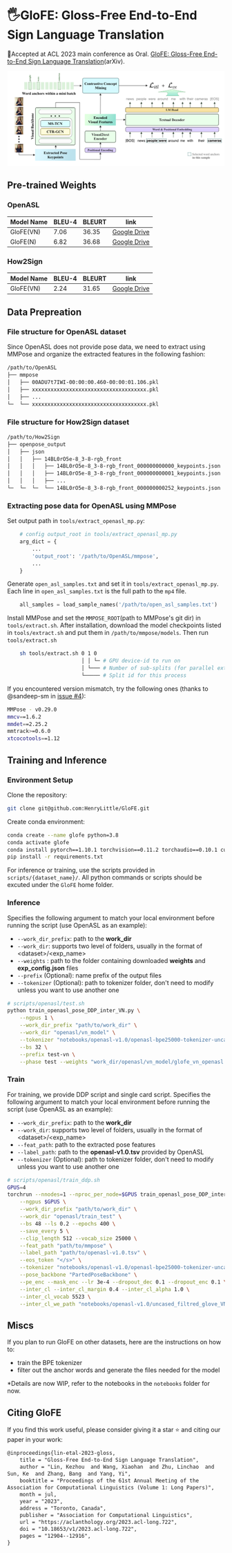 # 🖐️GloFE: Gloss-Free End-to-End Sign Language Translation
🌟Accepted at ACL 2023 main conference as Oral. [GloFE: Gloss-Free End-to-End Sign Language Translation](https://arxiv.org/abs/2305.12876)(arXiv).
<!-- <div align="center">
<img src="figs/framework.png" width="95%">
</div> -->
![teaser](figs/framework.png)

## Pre-trained Weights
### OpenASL
| Model Name | BLEU-4 | BLEURT | link |
|-|-|-|-|
| GloFE(VN) | 7.06 | 36.35 | [Google Drive](https://drive.google.com/file/d/18jwr8I7utzkBuRMOK5JLIyjvZIKQkWBi/view?usp=sharing) |
| GloFE(N)  | 6.82 | 36.68 | [Google Drive](https://drive.google.com/file/d/1_u0FT7SaREUGEYVaC9iZEICdbdE8dazs/view?usp=sharing) |
### How2Sign
| Model Name | BLEU-4 | BLEURT | link |
|-|-|-|-|
| GloFE(VN) | 2.24 | 31.65 | [Google Drive](https://drive.google.com/file/d/1ASf_UrKJ9hMd4_NIwj1Ov2WOOf4dK0lT/view?usp=sharing) |

## Data Prepreation
### File structure for OpenASL dataset
Since OpenASL does not provide pose data, we need to extract using MMPose and organize the extracted features in the following fashion:
```bash
/path/to/OpenASL
├── mmpose
│   ├── 00ADU7t7IWI-00:00:00.460-00:00:01.106.pkl
│   ├── xxxxxxxxxxxxxxxxxxxxxxxxxxxxxxxxxxxxx.pkl
│   ├── ...
└─  └── xxxxxxxxxxxxxxxxxxxxxxxxxxxxxxxxxxxxx.pkl
```

### File structure for How2Sign dataset
```bash
/path/to/How2Sign
├── openpose_output
│   ├── json
│   │   ├── 14BL0rO5e-8_3-8-rgb_front
│   │   │   ├── 14BL0rO5e-8_3-8-rgb_front_000000000000_keypoints.json
│   │   │   ├── 14BL0rO5e-8_3-8-rgb_front_000000000001_keypoints.json
│   │   │   ├── ...
└─  └─  └─  └── 14BL0rO5e-8_3-8-rgb_front_000000000252_keypoints.json
```
### Extracting pose data for OpenASL using MMPose
Set output path in `tools/extract_openasl_mp.py`:
```python
    # config output_root in tools/extract_openasl_mp.py
    arg_dict = {
        ...
        'output_root': '/path/to/OpenASL/mmpose',
        ...
    }
```
Generate `open_asl_samples.txt` and set it in `tools/extract_openasl_mp.py`. Each line in `open_asl_samples.txt` is the full path to the `mp4` file.
```python
    all_samples = load_sample_names('/path/to/open_asl_samples.txt')
```
Install MMPose and set the `MMPOSE_ROOT`(path to MMPose's git dir) in `tools/extract.sh`. After installation, download the model checkpoints listed in `tools/extract.sh` and put them in `/path/to/mmpose/models`. Then run `tools/extract.sh`
```bash
    sh tools/extract.sh 0 1 0
                        │ │ └─ # GPU device-id to run on
                        │ └─── # Number of sub-splits (for parallel extraction)
                        └───── # Split id for this process
```
If you encountered version mismatch, try the following ones (thanks to @sandeep-sm in [issue #4](https://github.com/HenryLittle/GloFE/issues/4)):
```bash
MMPose - v0.29.0
mmcv==1.6.2
mmdet==2.25.2
mmtrack>=0.6.0
xtcocotools==1.12
```

## Training and Inference

### Environment Setup

Clone the repository:
```bash
git clone git@github.com:HenryLittle/GloFE.git
```
Create conda environment:

```bash
conda create --name glofe python=3.8
conda activate glofe
conda install pytorch==1.10.1 torchvision==0.11.2 torchaudio==0.10.1 cudatoolkit=11.3 -c pytorch -c conda-forge
pip install -r requirements.txt
```
<!-- ```bash
conda create --name glofe python=3.8
conda activate glofe
conda install pytorch==1.12.0 torchvision==0.13.0 torchaudio==0.12.0 cudatoolkit=11.3 -c pytorch
pip install -r requirements.txt

``` -->

For inference or training, use the scripts provided in `scripts/{dataset_name}/`. All python commands or scripts should be excuted under the `GloFE` home folder.
### Inference
Specifies the following argument to match your local environment before running the script (use OpenASL as an example):
 - `--work_dir_prefix`: path to the **work_dir**
 - `--work_dir`: supports two level of folders, usually in the format of \<dataset\>/\<exp_name\>
 - `--weights` : path to the folder containing downloaded **weights** and **exp_config.json** files
 - `--prefix` (Optional): name prefix of the output files
 - `--tokenizer` (Optional): path to tokenizer folder, don't need to modify unless you want to use another one

```bash
# scripts/openasl/test.sh
python train_openasl_pose_DDP_inter_VN.py \
    --ngpus 1 \
    --work_dir_prefix "path/to/work_dir" \
    --work_dir "openasl/vn_model" \
    --tokenizer "notebooks/openasl-v1.0/openasl-bpe25000-tokenizer-uncased" \
    --bs 32 \
    --prefix test-vn \
    --phase test --weights "work_dir/openasl/vn_model/glofe_vn_openasl.pt"
```


### Train 
For training, we provide DDP script and single card script. Specifies the following argument to match your local environment before running the script (use OpenASL as an example):
 - `--work_dir_prefix`: path to the **work_dir**
 - `--work_dir`: supports two level of folders, usually in the format of \<dataset\>/\<exp_name\>
 - `--feat_path`: path to the extracted pose features
 - `--label_path`: path to the **openasl-v1.0.tsv** provided by OpenASL
 - `--tokenizer` (Optional): path to tokenizer folder, don't need to modify unless you want to use another one

```bash
# scripts/openasl/train_ddp.sh
GPUS=4
torchrun --nnodes=1 --nproc_per_node=$GPUS train_openasl_pose_DDP_inter_VN.py \
    --ngpus $GPUS \
    --work_dir_prefix "path/to/work_dir" \
    --work_dir "openasl/train_test" \
    --bs 48 --ls 0.2 --epochs 400 \
    --save_every 5 \
    --clip_length 512 --vocab_size 25000 \
    --feat_path "path/to/mmpose" \
    --label_path "path/to/openasl-v1.0.tsv" \
    --eos_token "</s>" \
    --tokenizer "notebooks/openasl-v1.0/openasl-bpe25000-tokenizer-uncased" \
    --pose_backbone "PartedPoseBackbone" \
    --pe_enc --mask_enc --lr 3e-4 --dropout_dec 0.1 --dropout_enc 0.1 \
    --inter_cl --inter_cl_margin 0.4 --inter_cl_alpha 1.0 \
    --inter_cl_vocab 5523 \
    --inter_cl_we_path "notebooks/openasl-v1.0/uncased_filtred_glove_VN_embed.pkl"
```

## Miscs
If you plan to run GloFE on other datasets, here are the instructions on how to:
- train the BPE tokenizer
- filter out the anchor words and generate the files needed for the model

\*Details are now WIP, refer to the notebooks in the `notebooks` folder for now.

## Citing GloFE
If you find this work useful, please consider giving it a star ⭐ and citing our paper in your work:
```
@inproceedings{lin-etal-2023-gloss,
    title = "Gloss-Free End-to-End Sign Language Translation",
    author = "Lin, Kezhou  and Wang, Xiaohan  and Zhu, Linchao  and Sun, Ke  and Zhang, Bang  and Yang, Yi",
    booktitle = "Proceedings of the 61st Annual Meeting of the Association for Computational Linguistics (Volume 1: Long Papers)",
    month = jul,
    year = "2023",
    address = "Toronto, Canada",
    publisher = "Association for Computational Linguistics",
    url = "https://aclanthology.org/2023.acl-long.722",
    doi = "10.18653/v1/2023.acl-long.722",
    pages = "12904--12916",
}

```

